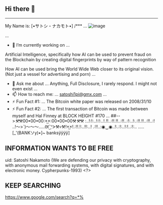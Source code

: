 ## Hi there 👋

***
My Name is:
[•サトシ・ナカモト•]
/***
...
![image](https://github.com/user-attachments/assets/75f2a0a3-d834-4ade-a70a-a252b42ac939)

...

- 🔭 I’m currently working on ...

Artificial Intelligence, specifically how AI can be used to prevent fraud on the Blockchain by creating digital fingerprints by way of pattern recognition

How AI can be used bring the World Wide Web closer to its original vision.  (Not just a vessel for advertising and porn)
...
- 💬 Ask me about ...
Anything, Full Disclosure, I rarely respond. I might not even exist 
...
- 📫 How to reach me: ...
satoshi1pi@gmx.com
...
- ⚡ Fun Fact #1: ...
The Bitcoin white paper was released on 2008/31/10
- ⚡ Fun Fact #2: ...
The first transaction of Bitcoin was made between myself and Hal Finney at
BLOCK HEIGHT #170 
...
  ##-->*⚒*⚒00•00•00:×͜×:00•00•00⚒*⚒*⚒
:..!:!:..!:!:..!.!!..:!!.!!..:!!..:!:..!:.:!!.!!..:!!..:!
..!～⁠>⁠`⁠)⁠～⁠～⁠～..…⁠ᘛ⁠⁐̤⁠ᕐ⁠ᐷ⚒️💀⚒️!×͜×!.:!!.!:..!!:..! .:!!..:◉⁠‿⁠◉..!:.:!:..!:!..:!:.. .....[_'(BANKソy)•]~ banksÿÿÿÿ]

## INFORMATION WANTS TO BE FREE
uid: Satoshi Nakamoto 
(We are defending our privacy with cryptography, with anonymous mail forwarding systems, with digital signatures, and with electronic money. Cypherpunks-1993) <?>

## KEEP SEARCHING 
https://www.google.com/search?q=*%
